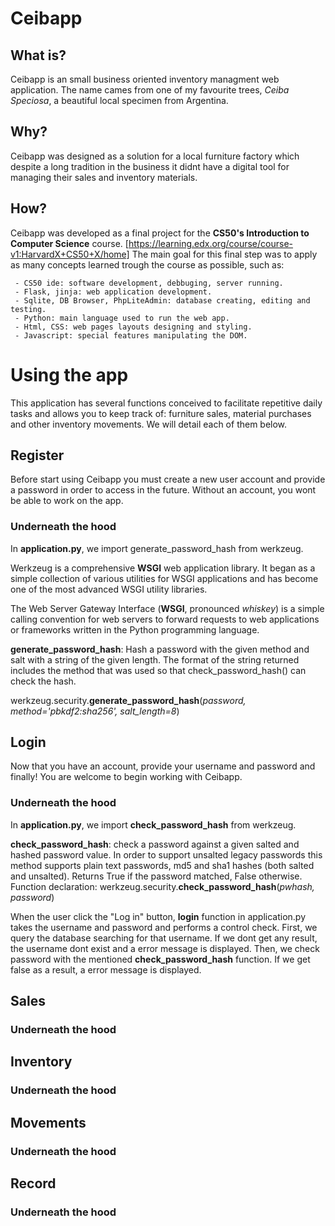 # Ceibapp 
## What is?
Ceibapp is an small business oriented inventory managment web application. 
The name cames from one of my favourite trees, *Ceiba Speciosa*, a beautiful local specimen from Argentina.
## Why?
Ceibapp was designed as a solution for a local furniture factory which despite a long tradition in the business it didnt have a digital tool for managing their sales and inventory materials.
## How?
Ceibapp was developed as a final project for the **CS50's Introduction to Computer Science** course. [https://learning.edx.org/course/course-v1:HarvardX+CS50+X/home]
The main goal for this final step was to apply as many concepts learned trough the course as possible, such as:

	 - CS50 ide: software development, debbuging, server running.
	 - Flask, jinja: web application development.
	 - Sqlite, DB Browser, PhpLiteAdmin: database creating, editing and testing.
	 - Python: main language used to run the web app.
	 - Html, CSS: web pages layouts designing and styling.
	 - Javascript: special features manipulating the DOM.
# Using the app
This application has several functions conceived to facilitate repetitive daily tasks and allows you to keep track of: furniture sales, material purchases and other inventory movements.
We will detail each of them below.
## Register
Before start using Ceibapp you must create a new user account and provide a password in order to access in the future. Without an account, you wont be able to work on the app.
### Underneath the hood
In **application.py**, we import generate_password_hash from werkzeug.

Werkzeug is a comprehensive **WSGI** web application library. It began as a simple collection of various utilities for WSGI applications and has become one of the most advanced WSGI utility libraries.

The Web Server Gateway Interface (**WSGI**, pronounced *whiskey*) is a simple calling convention for web servers to forward requests to web applications or frameworks written in the Python programming language.

**generate_password_hash**: Hash a password with the given method and salt with a string of the given length. The format of the string returned includes the method that was used so that check_password_hash() can check the hash.
 
werkzeug.security.**generate_password_hash**(*password, method='pbkdf2:sha256', salt_length=8*)


## Login
Now that you have an account, provide your username and password and finally! You are welcome to begin working with Ceibapp.

### Underneath the hood
In **application.py**, we import **check_password_hash** from werkzeug.

**check_password_hash**: check a password against a given salted and hashed password value. In order to support unsalted legacy passwords this method supports plain text passwords, md5 and sha1 hashes (both salted and unsalted).
Returns  True  if the password matched,  False  otherwise.
Function declaration:
werkzeug.security.**check_password_hash**(*pwhash, password*)

When the user click the "Log in" button, **login** function in application.py takes the username and password and performs a control check.
First, we query the database searching for that username. If we dont get any result, the username dont exist and a error message is displayed.
Then, we check password with the mentioned **check_password_hash** function. If we get false as a result, a error message is displayed.



## Sales
### Underneath the hood

## Inventory
### Underneath the hood

## Movements
### Underneath the hood

## Record
### Underneath the hood
